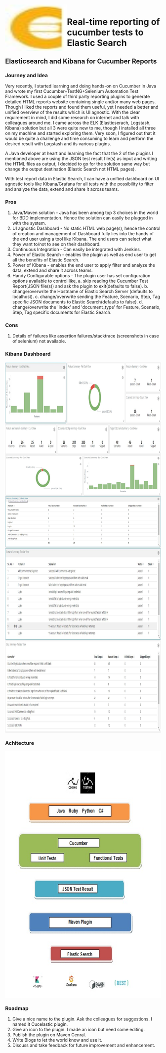 <img align="left" width="200" height="150" src="icon/cucelastic_plugin_icon.JPG">

# Real-time reporting of cucumber tests to Elastic Search

## Elasticsearch and Kibana for Cucumber Reports
						 
### Journey and Idea
Very recently, I started learning and doing hands-on on Cucumber in Java and wrote my first Cucumber+TestNG+Selenium Automation Test Framework. I used a couple of third party reporting plugins to generate detailed HTML reports website containing single and/or many web pages. Though I liked the reports and found them useful, yet I needed a better and unified overview of the results which is UI agnostic.
With the clear requirement in mind, I did some research on internet and talk with colleagues around me. I came across the ELK (Elasticserach, Logstash, Kibana) solution but all 3 were quite new to me, though I installed all three on my machine and started exploring them. Very soon, I figured out that it would be quite a challenge and time consuming to learn and perform the desired result with Logstash and its various plugins.

A Java developer at heart and learning the fact that the 2 of the plugins I mentioned above are using the JSON test result file(s) as input and writing the HTML files as output, I decided to go for the solution same way but change the output destination (Elastic Search not HTML pages).

With test report data in Elastic Search, I can have a unified dashboard on UI agnostic tools like Kibana/Grafana  for all tests with the possibility to filter and analyze the data, extend and share it across teams.

### Pros
1.	Java/Maven solution - Java has been among top 3 choices in the world for BDD implementation. Hence the solution can easily be plugged in with the system.
2.	UI agnostic Dashboard  - No static HTML web page(s), hence the control of creation and management of Dashboard fully lies into the hands of the end user using a tool like Kibana. The end users can select what they want to/not to see on their dashboard.
3.	Continuous Integration - Can easily be integrated with Jenkins. 
4.	Power of Elastic Search - enables the plugin as well as end user to get all the benefits of Elastic Search. 
5.	Power of Kibana - enables the end user to apply filter and analyze the data, extend and share it across teams.
6.	Handy Configurable options - The plugin user has set configuration options available to control like,
a.	skip reading the Cucumber Test Report(JSON file(s)) and ask the plugin to exit(defaults to false).
b.	change/overwrite the Hostname of Elastic Search Server (defaults to localhost).
c.	change/overwrite sending the Feature, Scenario, Step, Tag specific JSON documents to Elastic Search(defaults to false).
d.	change/overwrite the 'index' and 'document_type' for Feature, Scenario, Step, Tag specific documents for Elastic Search.

### Cons
1.	Details of failures like assertion failures/stacktrace (screenshots in case of selenium) not available. 

### Kibana Dashboard
<img align="center" width="900" height="300" src="dashboard/kibana/cucumber_elastic_search_kibana_dashboard_1.JPG">
<img align="center" width="900" height="300" src="dashboard/kibana/cucumber_elastic_search_kibana_dashboard_2.JPG">
<img align="center" width="900" height="300" src="dashboard/kibana/cucumber_elastic_search_kibana_dashboard_3.JPG">
<img align="center" width="900" height="300" src="dashboard/kibana/cucumber_elastic_search_kibana_dashboard_4.JPG">

### Achitecture
<img align="center" width="900" height="800" src="images/architecture.jpg">

### Roadmap

1.	Give a nice name to the plugin. Ask the colleagues for suggestions. I named it Cucelastic plugin.
2.	Give an icon to the plugin. I made an icon but need some editing.
4.	Publish the plugin on Maven Cenral.
5.	Write Blogs to let the world know and use it.
6.	Discuss and take feedback for future improvement and enhancement.
